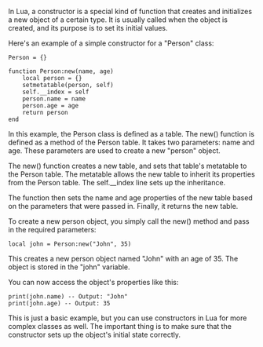 In Lua, a constructor is a special kind of function that creates and initializes a new object of a certain type. It is usually called when the object is created, and its purpose is to set its initial values.

Here's an example of a simple constructor for a "Person" class:

```
Person = {}

function Person:new(name, age)
    local person = {}
    setmetatable(person, self)
    self.__index = self
    person.name = name
    person.age = age
    return person
end
```

In this example, the Person class is defined as a table. The new() function is defined as a method of the Person table. It takes two parameters: name and age. These parameters are used to create a new "person" object.

The new() function creates a new table, and sets that table's metatable to the Person table. The metatable allows the new table to inherit its properties from the Person table. The self.__index line sets up the inheritance.

The function then sets the name and age properties of the new table based on the parameters that were passed in. Finally, it returns the new table.

To create a new person object, you simply call the new() method and pass in the required parameters:

```
local john = Person:new("John", 35)
```

This creates a new person object named "John" with an age of 35. The object is stored in the "john" variable.

You can now access the object's properties like this:

```
print(john.name) -- Output: "John"
print(john.age) -- Output: 35
```

This is just a basic example, but you can use constructors in Lua for more complex classes as well. The important thing is to make sure that the constructor sets up the object's initial state correctly.